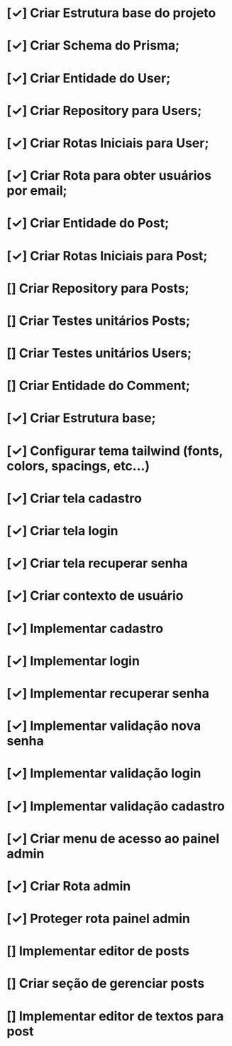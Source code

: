 
<!-- ✓ Cute Blog TODOs -->

<!-- BACK-END -->
# [✓] Criar Estrutura base do projeto
# [✓] Criar Schema do Prisma;
# [✓] Criar Entidade do User;
# [✓] Criar Repository para Users;
# [✓] Criar Rotas Iniciais para User;
# [✓] Criar Rota para obter usuários por email;
# [✓] Criar Entidade do Post;
# [✓] Criar Rotas Iniciais para Post;
# [] Criar Repository para Posts;
# [] Criar Testes unitários Posts;
# [] Criar Testes unitários Users;
# [] Criar Entidade do Comment;

<!-- FRONT-END -->
# [✓] Criar Estrutura base;
# [✓] Configurar tema tailwind (fonts, colors, spacings, etc...)
# [✓] Criar tela cadastro
# [✓] Criar tela login
# [✓] Criar tela recuperar senha
# [✓] Criar contexto de usuário
# [✓] Implementar cadastro 
# [✓] Implementar login 
# [✓] Implementar recuperar senha 
# [✓] Implementar validação nova senha  
# [✓] Implementar validação login  
# [✓] Implementar validação cadastro
# [✓] Criar menu de acesso ao painel admin 
# [✓] Criar Rota admin 
# [✓] Proteger rota painel admin 
# [] Implementar editor de posts 
# [] Criar seção de gerenciar posts
# [] Implementar editor de textos para post